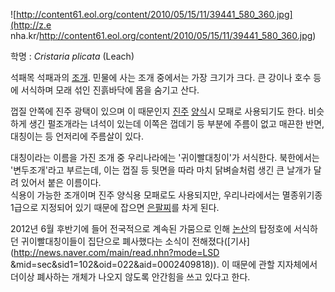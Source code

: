 ![http://content61.eol.org/content/2010/05/15/11/39441_580_360.jpg](http://z.e
nha.kr/http://content61.eol.org/content/2010/05/15/11/39441_580_360.jpg)

학명 : _Cristaria plicata_ (Leach)

석패목 석패과의 [조개](%EC%A1%B0%EA%B0%9C.md). 민물에 사는 조개 중에서는 가장 크기가 크다. 큰 강이나 호수 등에
서식하며 모래 섞인 진흙바닥에 몸을 숨기고 산다.

껍질 안쪽에 진주 광택이 있으며 이 때문인지 [진주](%EC%A7%84%EC%A3%BC.md)
[양식](%EC%96%91%EC%8B%9D.md)시 모패로 사용되기도 한다. 비슷하게 생긴 펄조개라는 녀석이 있는데 이쪽은 껍데기 등
부분에 주름이 없고 매끈한 반면, 대칭이는 등 언저리에 주름살이 있다.  

  

대칭이라는 이름을 가진 조개 중 우리나라에는 '귀이빨대칭이'가 서식한다. 북한에서는 '변두조개'라고 부르는데, 이는 껍질 등 뒷면을 따라
마치 닭벼슬처럼 생긴 큰 날개가 달려 있어서 붙은 이름이다.  
식용이 가능한 조개이며 진주 양식용 모패로도 사용되지만, 우리나라에서는 멸종위기종 1급으로 지정되어 있기 때문에 잡으면
[은팔찌](%EC%9D%80%ED%8C%94%EC%B0%8C.md)를 차게 된다.

2012년 6월 후반기에 들어 전국적으로 계속된 가뭄으로 인해 [논산](%EB%85%BC%EC%82%B0.md)의 탑정호에 서식하던
귀이빨대칭이들이 집단으로 폐사했다는 소식이 전해졌다([기사](http://news.naver.com/main/read.nhn?mode=LSD
&mid=sec&sid1=102&oid=022&aid=0002409818)). 이 때문에 관할 지자체에서 더이상 폐사하는 개체가 나오지
않도록 안간힘을 쓰고 있다고 한다.

